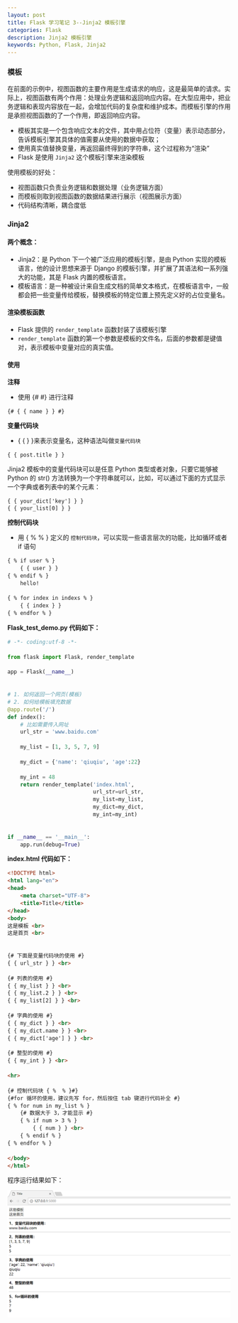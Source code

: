 ```yaml
---
layout: post
title: Flask 学习笔记 3--Jinja2 模板引擎
categories: Flask
description: Jinja2 模板引擎
keywords: Python, Flask, Jinja2
---
```


### 模板

在前面的示例中，视图函数的主要作用是生成请求的响应，这是最简单的请求。实际上，视图函数有两个作用：处理业务逻辑和返回响应内容。在大型应用中，把业务逻辑和表现内容放在一起，会增加代码的复杂度和维护成本。而模板引擎的作用是承担视图函数的了一个作用，即返回响应内容。

- 模板其实是一个包含响应文本的文件，其中用占位符（变量）表示动态部分，告诉模板引擎其具体的值需要从使用的数据中获取；
- 使用真实值替换变量，再返回最终得到的字符串，这个过程称为“渲染”
- Flask 是使用 `Jinja2` 这个模板引擎来渲染模板


使用模板的好处：

- 视图函数只负责业务逻辑和数据处理（业务逻辑方面）
- 而模板则取到视图函数的数据结果进行展示（视图展示方面）
- 代码结构清晰，耦合度低

### Jinja2

#### 两个概念：

- Jinja2：是 Python 下一个被广泛应用的模板引擎，是由 Python 实现的模板语言，他的设计思想来源于 Django 的模板引擎，并扩展了其语法和一系列强大的功能，其是 Flask 内置的模板语言。
- 模板语言：是一种被设计来自生成文档的简单文本格式，在模板语言中，一般都会把一些变量传给模板，替换模板的特定位置上预先定义好的占位变量名。


#### 渲染模板函数

- Flask 提供的 `render_template` 函数封装了该模板引擎
- `render_template` 函数的第一个参数是模板的文件名，后面的参数都是键值对，表示模板中变量对应的真实值。


#### 使用

**注释**

- 使用 {# #} 进行注释

```
{# { { name } } #}
```

**变量代码块**

- { { } }来表示变量名，这种语法叫做`变量代码块`

```
{ { post.title } }
```

Jinja2 模板中的变量代码块可以是任意 Python 类型或者对象，只要它能够被 Python 的 str() 方法转换为一个字符串就可以，比如，可以通过下面的方式显示一个字典或者列表中的某个元素：

```
{ { your_dict['key'] } }
{ { your_list[0] } }
 ```

**控制代码块**
- 用 { % % } 定义的 ` 控制代码块 `，可以实现一些语言层次的功能，比如循环或者 if 语句

```html
{ % if user % }
    { { user } }
{ % endif % }
    hello!

{ % for index in indexs % }
    { { index } }
{ % endfor % }
```


**Flask_test_demo.py 代码如下：**
```python
# -*- coding:utf-8 -*-

from flask import Flask, render_template

app = Flask(__name__)


# 1. 如何返回一个网页(模板)
# 2. 如何给模板填充数据
@app.route('/')
def index():
    # 比如需要传入网址
    url_str = 'www.baidu.com'

    my_list = [1, 3, 5, 7, 9]

    my_dict = {'name': 'qiuqiu', 'age':22}

    my_int = 48
    return render_template('index.html',
                           url_str=url_str,
                           my_list=my_list,
                           my_dict=my_dict,
                           my_int=my_int)


if __name__ == '__main__':
    app.run(debug=True)

```


**index.html 代码如下：**
```html
<!DOCTYPE html>
<html lang="en">
<head>
    <meta charset="UTF-8">
    <title>Title</title>
</head>
<body>
这是模板 <br>
这是首页 <br>


{# 下面是变量代码块的使用 #}
{ { url_str } } <br>

{# 列表的使用 #}
{ { my_list } } <br>
{ { my_list.2 } } <br>
{ { my_list[2] } } <br>

{# 字典的使用 #}
{ { my_dict } } <br>
{ { my_dict.name } } <br>
{ { my_dict['age'] } } <br>

{# 整型的使用 #}
{ { my_int } } <br>

<hr>

{# 控制代码块 { %  % }#}
{#for 循环的使用，建议先写 for，然后按住 tab 键进行代码补全 #}
{ % for num in my_list % }
    {# 数据大于 3，才能显示 #}
    { % if num > 3 % }
        { { num } } <br>
    { % endif % }
{ % endfor % }

</body>
</html>
```



程序运行结果如下：


![访问 127.0.0.1:8000](/images/posts/flask/flaskJinja2.png)
